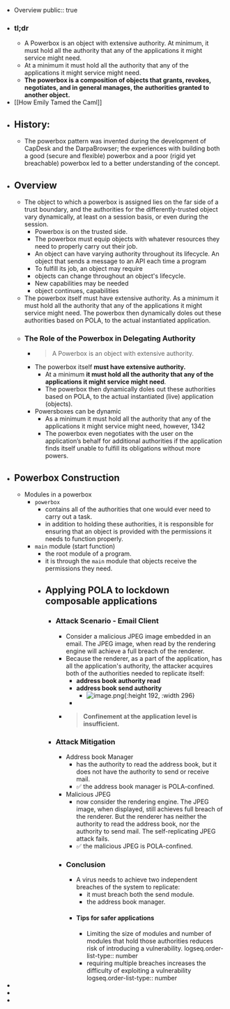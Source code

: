 - Overview
  public:: true
- ### tl;dr
	- A Powerbox is an object with extensive authority. At minimum, it must hold all the authority that any of the applications it might service might need.
	- At a minimum it must hold all the authority that any of the applications it might service might need.
	- **The powerbox is a composition of objects that grants, revokes, negotiates, and in general manages, the authorities granted to another object.**
- [[How Emily Tamed the Caml]]
- ## History:
	- The powerbox pattern was invented during the development of CapDesk and the DarpaBrowser; the experiences with building both a good (secure and flexible) powerbox and a poor (rigid yet breachable) powerbox led to a better understanding of the concept.
- ## Overview
	- The object to which a powerbox is assigned lies on the far side of a trust boundary, and the authorities for the differently-trusted object vary dynamically, at least on a session basis, or even during the session.
		- Powerbox is on the trusted side.
		- The powerbox must equip objects with whatever resources they need to properly carry out their job.
		- An object can have varying authority throughout its lifecycle. An object that sends a message to an API each time a program
		- To fulfill its job, an object may require
		- objects can change throughout an object's lifecycle.
		- New capabilities may be needed
		- object continues, capabilities
	- The powerbox itself must have extensive authority. As a minimum it must hold all the authority that any of the applications it might service might need. The powerbox then dynamically doles out these authorities based on POLA, to the actual instantiated application.
	- ### The Role of the Powerbox in Delegating Authority
		- > A Powerbox is an object with extensive authority.
		- The powerbox itself **must have extensive authority.**
			- At a minimum **it must hold all the authority that any of the applications it might service might need**.
			- The powerbox then dynamically doles out these authorities based on POLA, to the actual instantiated (live) application (objects).
		- Powersboxes can be dynamic
			- As a minimum it must hold all the authority that any of the applications it might service might need, however, 1342
			- The powerbox even negotiates with the user on the application’s behalf for additional authorities if the application finds itself unable to fulfill its obligations without more powers.
- ## Powerbox Construction
	- Modules in a powerbox
		- `powerbox`
			- contains all of the authorities that one would ever need to carry out a task.
			- in addition to holding these authorities, it is responsible for ensuring that an object is provided with the permissions it needs to function properly.
		- `main` module (start function)
			- the root module of a program.
			- it is through the `main` module that objects receive the permissions they need.
			- ## Applying POLA to lockdown composable applications
				- ### Attack Scenario - Email Client
					- Consider a malicious JPEG image embedded in an email. The JPEG image, when read by the rendering engine will achieve a full breach of the renderer.
					- Because the renderer, as a part of the application, has all the application's authority, the attacker acquires both of the authorities needed to replicate itself:
						- **address book authority read**
						- **address book send authority**
							- ![image.png](../assets/image_1724247514739_0.png){:height 192, :width 296}
						-
					- > **Confinement at the application level is insufficient.**
				- ### Attack Mitigation
					- Address book Manager
						- has the authority to read the address book, but it does not have the authority to send or receive mail.
						- ✅ the address book manager is POLA-confined.
					- Malicious JPEG
						- now consider the rendering engine. The JPEG image, when displayed, still achieves full breach of the renderer. But the renderer has neither the authority to read the address book, nor the authority to send mail. The self-replicating JPEG attack fails.
						- ✅ the malicious JPEG is POLA-confined.
					- ### Conclusion
						- A virus needs to achieve two independent breaches of the system to replicate:
							- it must breach both the send module.
							- the address book manager.
						- #### Tips for safer applications
							- Limiting the size of modules and number of modules that hold those authorities reduces risk of introducing a vulnerability. 
							  logseq.order-list-type:: number
							- requiring multiple breaches increases the difficulty of exploiting a vulnerability
							  logseq.order-list-type:: number
-
-
-